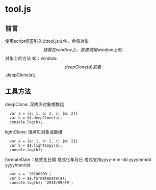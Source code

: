 # tool.js

## 前言
使用script标签引入此tool.js文件，会将对象$$挂载在window上，直接调用window上的$$对象上的方法
如：window.$$.deepClone(a) 或者 $$.deepClone(a);

## 工具方法

deepClone: 深拷贝对象或数组
```
  var a = {a: 1, b: 2, c: {m: 2}}
  var b = $$.deepClone(a);
  console.log(b);
```
 
lightClone: 浅拷贝对象或数组

```
  var a = {a: 1, b: 2, c: {m: 2}}
  var b = $$.lightCopy(a);
  console.log(b);
```
formateDate：格式化日期 格式化年月日 格式支持yyyy-mm-dd yyyymmdd yyyy/mm/dd
```
  var a = '20180909';
  var b = $$.formateDate(a);
  console.log(b); '2018/09/09';
```

